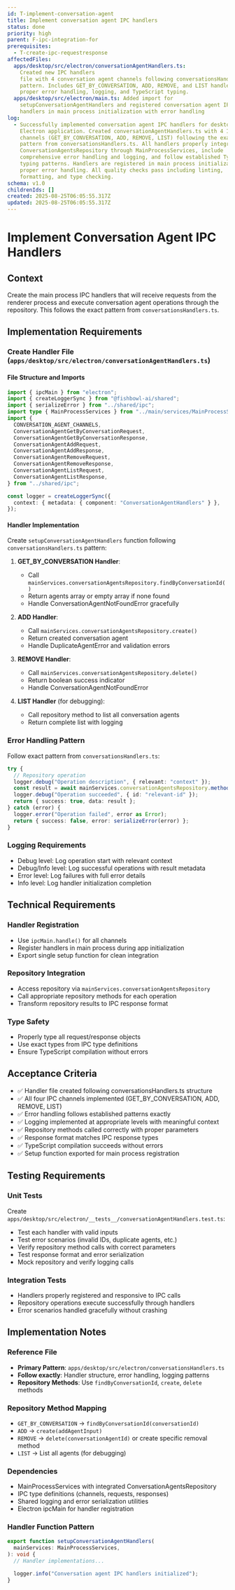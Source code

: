 ```yaml
---
id: T-implement-conversation-agent
title: Implement conversation agent IPC handlers
status: done
priority: high
parent: F-ipc-integration-for
prerequisites:
  - T-create-ipc-requestresponse
affectedFiles:
  apps/desktop/src/electron/conversationAgentHandlers.ts:
    Created new IPC handlers
    file with 4 conversation agent channels following conversationsHandlers.ts
    pattern. Includes GET_BY_CONVERSATION, ADD, REMOVE, and LIST handlers with
    proper error handling, logging, and TypeScript typing.
  apps/desktop/src/electron/main.ts: Added import for
    setupConversationAgentHandlers and registered conversation agent IPC
    handlers in main process initialization with error handling
log:
  - Successfully implemented conversation agent IPC handlers for desktop
    Electron application. Created conversationAgentHandlers.ts with 4 IPC
    channels (GET_BY_CONVERSATION, ADD, REMOVE, LIST) following the exact
    pattern from conversationsHandlers.ts. All handlers properly integrate with
    ConversationAgentsRepository through MainProcessServices, include
    comprehensive error handling and logging, and follow established TypeScript
    typing patterns. Handlers are registered in main process initialization with
    proper error handling. All quality checks pass including linting,
    formatting, and type checking.
schema: v1.0
childrenIds: []
created: 2025-08-25T06:05:55.317Z
updated: 2025-08-25T06:05:55.317Z
---
```


# Implement Conversation Agent IPC Handlers

## Context

Create the main process IPC handlers that will receive requests from the renderer process and execute conversation agent operations through the repository. This follows the exact pattern from `conversationsHandlers.ts`.

## Implementation Requirements

### Create Handler File (`apps/desktop/src/electron/conversationAgentHandlers.ts`)

#### File Structure and Imports

```typescript
import { ipcMain } from "electron";
import { createLoggerSync } from "@fishbowl-ai/shared";
import { serializeError } from "../shared/ipc";
import type { MainProcessServices } from "../main/services/MainProcessServices";
import {
  CONVERSATION_AGENT_CHANNELS,
  ConversationAgentGetByConversationRequest,
  ConversationAgentGetByConversationResponse,
  ConversationAgentAddRequest,
  ConversationAgentAddResponse,
  ConversationAgentRemoveRequest,
  ConversationAgentRemoveResponse,
  ConversationAgentListRequest,
  ConversationAgentListResponse,
} from "../shared/ipc";

const logger = createLoggerSync({
  context: { metadata: { component: "ConversationAgentHandlers" } },
});
```

#### Handler Implementation

Create `setupConversationAgentHandlers` function following `conversationsHandlers.ts` pattern:

1. **GET_BY_CONVERSATION Handler**:
   - Call `mainServices.conversationAgentsRepository.findByConversationId()`
   - Return agents array or empty array if none found
   - Handle ConversationAgentNotFoundError gracefully

2. **ADD Handler**:
   - Call `mainServices.conversationAgentsRepository.create()`
   - Return created conversation agent
   - Handle DuplicateAgentError and validation errors

3. **REMOVE Handler**:
   - Call `mainServices.conversationAgentsRepository.delete()`
   - Return boolean success indicator
   - Handle ConversationAgentNotFoundError

4. **LIST Handler** (for debugging):
   - Call repository method to list all conversation agents
   - Return complete list with logging

### Error Handling Pattern

Follow exact pattern from `conversationsHandlers.ts`:

```typescript
try {
  // Repository operation
  logger.debug("Operation description", { relevant: "context" });
  const result = await mainServices.conversationAgentsRepository.method();
  logger.debug("Operation succeeded", { id: "relevant-id" });
  return { success: true, data: result };
} catch (error) {
  logger.error("Operation failed", error as Error);
  return { success: false, error: serializeError(error) };
}
```

### Logging Requirements

- Debug level: Log operation start with relevant context
- Debug/Info level: Log successful operations with result metadata
- Error level: Log failures with full error details
- Info level: Log handler initialization completion

## Technical Requirements

### Handler Registration

- Use `ipcMain.handle()` for all channels
- Register handlers in main process during app initialization
- Export single setup function for clean integration

### Repository Integration

- Access repository via `mainServices.conversationAgentsRepository`
- Call appropriate repository methods for each operation
- Transform repository results to IPC response format

### Type Safety

- Properly type all request/response objects
- Use exact types from IPC type definitions
- Ensure TypeScript compilation without errors

## Acceptance Criteria

- ✅ Handler file created following conversationsHandlers.ts structure
- ✅ All four IPC channels implemented (GET_BY_CONVERSATION, ADD, REMOVE, LIST)
- ✅ Error handling follows established patterns exactly
- ✅ Logging implemented at appropriate levels with meaningful context
- ✅ Repository methods called correctly with proper parameters
- ✅ Response format matches IPC response types
- ✅ TypeScript compilation succeeds without errors
- ✅ Setup function exported for main process registration

## Testing Requirements

### Unit Tests

Create `apps/desktop/src/electron/__tests__/conversationAgentHandlers.test.ts`:

- Test each handler with valid inputs
- Test error scenarios (invalid IDs, duplicate agents, etc.)
- Verify repository method calls with correct parameters
- Test response format and error serialization
- Mock repository and verify logging calls

### Integration Tests

- Handlers properly registered and responsive to IPC calls
- Repository operations execute successfully through handlers
- Error scenarios handled gracefully without crashing

## Implementation Notes

### Reference File

- **Primary Pattern**: `apps/desktop/src/electron/conversationsHandlers.ts`
- **Follow exactly**: Handler structure, error handling, logging patterns
- **Repository Methods**: Use `findByConversationId`, `create`, `delete` methods

### Repository Method Mapping

- `GET_BY_CONVERSATION` → `findByConversationId(conversationId)`
- `ADD` → `create(addAgentInput)`
- `REMOVE` → `delete(conversationAgentId)` or create specific removal method
- `LIST` → List all agents (for debugging)

### Dependencies

- MainProcessServices with integrated ConversationAgentsRepository
- IPC type definitions (channels, requests, responses)
- Shared logging and error serialization utilities
- Electron ipcMain for handler registration

### Handler Function Pattern

```typescript
export function setupConversationAgentHandlers(
  mainServices: MainProcessServices,
): void {
  // Handler implementations...

  logger.info("Conversation agent IPC handlers initialized");
}
```
